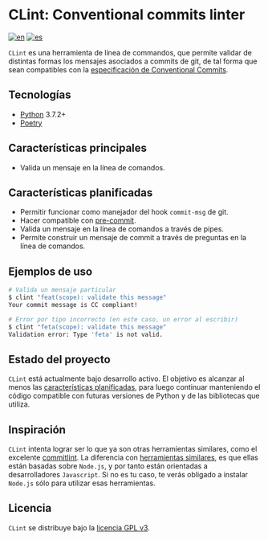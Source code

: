 # CLint: Conventional commits linter

[![en](https://img.shields.io/badge/lang-en-blue.svg)](README.md)
[![es](https://img.shields.io/badge/lang-es-green.svg)](README.es.md)

`CLint` es una herramienta de línea de commandos, que permite validar de distintas formas los mensajes asociados a
commits de git, de tal forma que sean compatibles con
la [especificación de Conventional Commits](https://www.conventionalcommits.org/en/v1.0.0/#specification).

## Tecnologías

- [Python](https://www.python.org/) 3.7.2+
- [Poetry](https://python-poetry.org/)

## Características principales

- Valida un mensaje en la línea de comandos.

## Características planificadas

- Permitir funcionar como manejador del hook `commit-msg` de git.
- Hacer compatible con [pre-commit](https://pre-commit.com/).
- Valida un mensaje en la línea de comandos a través de pipes.
- Permite construir un mensaje de commit a través de preguntas en la línea de comandos.

## Ejemplos de uso

```sh
# Valida un mensaje particular
$ clint "feat(scope): validate this message"
Your commit message is CC compliant!
```

```sh
# Error por tipo incorrecto (en este caso, un error al escribir)
$ clint "feta(scope): validate this message"
Validation error: Type 'feta' is not valid.
```

## Estado del proyecto

`CLint` está actualmente bajo desarrollo activo. El objetivo es alcanzar al menos
las [características planificadas](#caractersticas-planificadas), para luego continuar manteniendo el código compatible
con futuras versiones de Python y de las bibliotecas que utiliza.

## Inspiración

`CLint` intenta lograr ser lo que ya son otras herramientas similares, como el
excelente [commitlint](https://github.com/conventional-changelog/commitlint). La diferencia
con [herramientas similares](https://www.conventionalcommits.org/en/about/#tooling-for-conventional-commits),
es que ellas están basadas sobre `Node.js`, y por tanto están orientadas a desarrolladores `Javascript`. Si no es tu
caso, te verás obligado a instalar `Node.js` sólo para utilizar esas herramientas.

## Licencia

`CLint` se distribuye bajo la [licencia GPL v3](../COPYING).
